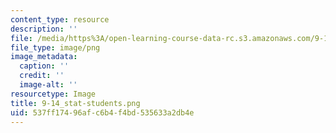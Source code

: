 ```yaml
---
content_type: resource
description: ''
file: /media/https%3A/open-learning-course-data-rc.s3.amazonaws.com/9-14-brain-structure-and-its-origins-spring-2014/537ff17496afc6b4f4bd535633a2db4e_9-14_stat-students.png
file_type: image/png
image_metadata:
  caption: ''
  credit: ''
  image-alt: ''
resourcetype: Image
title: 9-14_stat-students.png
uid: 537ff174-96af-c6b4-f4bd-535633a2db4e
---
```

